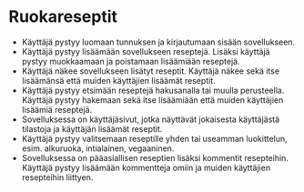 # Ruokareseptit

- Käyttäjä pystyy luomaan tunnuksen ja kirjautumaan sisään sovellukseen.
- Käyttäjä pystyy lisäämään sovellukseen reseptejä. Lisäksi käyttäjä pystyy muokkaamaan ja poistamaan lisäämiään reseptejä.
- Käyttäjä näkee sovellukseen lisätyt reseptit. Käyttäjä näkee sekä itse lisäämänsä että muiden käyttäjien lisäämät reseptit.
- Käyttäjä pystyy etsimään reseptejä hakusanalla tai muulla perusteella. Käyttäjä pystyy hakemaan sekä itse lisäämiään että muiden käyttäjien lisäämiä reseptejä.
- Sovelluksessa on käyttäjäsivut, jotka näyttävät jokaisesta käyttäjästä tilastoja ja käyttäjän lisäämät reseptit.
- Käyttäjä pystyy valitsemaan reseptille yhden tai useamman luokittelun, esim. alkuruoka, intialainen, vegaaninen. 
- Sovelluksessa on pääasiallisen reseptien lisäksi kommentit resepteihin. Käyttäjä pystyy lisäämään kommentteja omiin ja muiden käyttäjien resepteihin liittyen.
